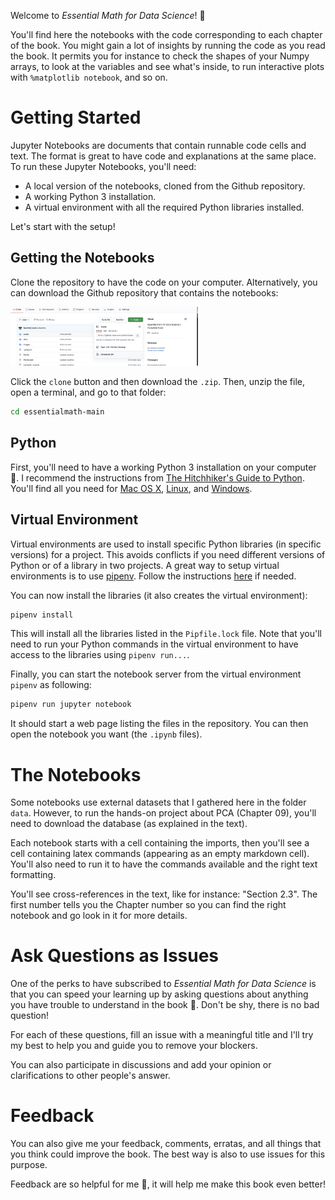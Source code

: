 Welcome to *Essential Math for Data Science*! 🚀

You'll find here the notebooks with the code corresponding to each chapter of the book. You might gain a lot of insights by running the code as you read the book. It permits you for instance to check the shapes of your Numpy arrays, to look at the variables and see what's inside, to run interactive plots with `%matplotlib notebook`, and so on.

# Getting Started

Jupyter Notebooks are documents that contain runnable code cells and text. The format is great to have code and explanations at the same place. To run these Jupyter Notebooks, you'll need:

- A local version of the notebooks, cloned from the Github repository.
- A working Python 3 installation.
- A virtual environment with all the required Python libraries installed.

Let's start with the setup!

## Getting the Notebooks

Clone the repository to have the code on your computer. Alternatively, you can download the Github repository that contains the notebooks:

<img src="images/ch01_setup.png" width="300">

Click the `clone` button and then download the `.zip`. Then, unzip the file, open a terminal, and go to that folder:

```bash
cd essentialmath-main
```

## Python

First, you'll need to have a working Python 3 installation on your computer 🐍. I recommend the instructions from [The Hitchhiker's Guide to Python](https://docs.python-guide.org/). You'll find all you need for [Mac OS X](https://docs.python-guide.org/starting/install3/osx/), [Linux](https://docs.python-guide.org/starting/install3/linux/), and [Windows](https://docs.python-guide.org/starting/install3/win/).


## Virtual Environment

Virtual environments are used to install specific Python libraries (in specific versions) for a project. This avoids conflicts if you need different versions of Python or of a library in two projects. A great way to setup virtual environments is to use [pipenv](https://github.com/pypa/pipenv). Follow the instructions [here](https://docs.python-guide.org/dev/virtualenvs/) if needed.

You can now install the libraries (it also creates the virtual environment):

```bash
pipenv install
```

This will install all the libraries listed in the `Pipfile.lock` file. Note that you'll need to run your Python commands in the virtual environment to have access to the libraries using `pipenv run...`.

Finally, you can start the notebook server from the virtual environment `pipenv` as following:

```bash
pipenv run jupyter notebook
```

It should start a web page listing the files in the repository. You can then open the notebook you want (the `.ipynb` files).



# The Notebooks

Some notebooks use external datasets that I gathered here in the folder `data`. However, to run the hands-on project about PCA (Chapter 09), you'll need to download the database (as explained in the text).

Each notebook starts with a cell containing the imports, then you'll see a cell containing latex commands (appearing as an empty markdown cell). You'll also need to run it to have the commands available and the right text formatting.


You'll see cross-references in the text, like for instance: "Section 2.3". The first number tells you the Chapter number so you can find the right notebook and go look in it for more details.



# Ask Questions as Issues

One of the perks to have subscribed to *Essential Math for Data Science* is that you can speed your learning up by asking questions about anything you have trouble to understand in the book 🧐. Don't be shy, there is no bad question!

For each of these questions, fill an issue with a meaningful title and I'll try my best to help you and guide you to remove your blockers.

You can also participate in discussions and add your opinion or clarifications to other people's answer.

# Feedback

You can also give me your feedback, comments, erratas, and all things that you think could improve the book. The best way is also to use issues for this purpose.

Feedback are so helpful for me 🙏, it will help me make this book even better!
